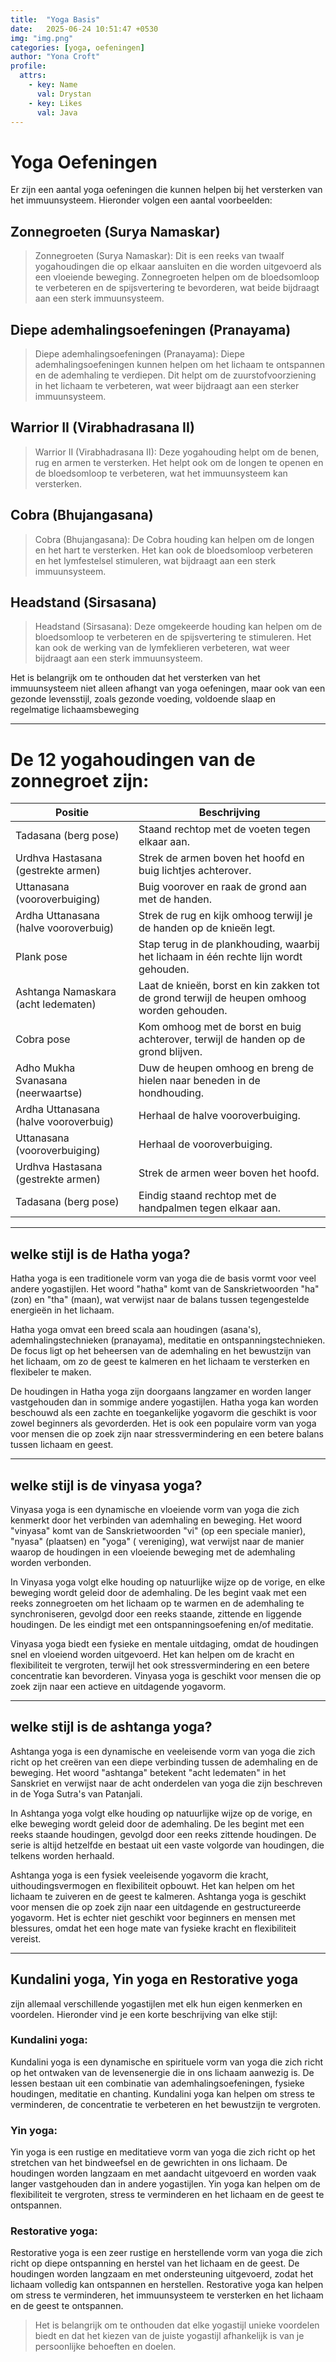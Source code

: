 ```yaml
---
title:  "Yoga Basis"
date:   2025-06-24 10:51:47 +0530
img: "img.png"
categories: [yoga, oefeningen]
author: "Yona Croft"
profile:
  attrs:
    - key: Name
      val: Drystan
    - key: Likes
      val: Java
---
```


# Yoga Oefeningen

Er zijn een aantal yoga oefeningen die kunnen helpen bij het versterken van het immuunsysteem. Hieronder volgen een
aantal voorbeelden:

## Zonnegroeten (Surya Namaskar)

> Zonnegroeten (Surya Namaskar): Dit is een reeks van twaalf yogahoudingen die op elkaar aansluiten en die worden
> uitgevoerd als een vloeiende beweging. Zonnegroeten helpen om de bloedsomloop te verbeteren en de spijsvertering te
> bevorderen, wat beide bijdraagt aan een sterk immuunsysteem.
 

## Diepe ademhalingsoefeningen (Pranayama)

> Diepe ademhalingsoefeningen (Pranayama): Diepe ademhalingsoefeningen kunnen helpen om het lichaam te ontspannen en de
> ademhaling te verdiepen. Dit helpt om de zuurstofvoorziening in het lichaam te verbeteren, wat weer bijdraagt aan een
> sterker immuunsysteem.
 

## Warrior II (Virabhadrasana II)

> Warrior II (Virabhadrasana II): Deze yogahouding helpt om de benen, rug en armen te versterken. Het helpt ook om de
> longen te openen en de bloedsomloop te verbeteren, wat het immuunsysteem kan versterken.
 

## Cobra (Bhujangasana)

> Cobra (Bhujangasana): De Cobra houding kan helpen om de longen en het hart te versterken. Het kan ook de bloedsomloop
> verbeteren en het lymfestelsel stimuleren, wat bijdraagt aan een sterk immuunsysteem.
 

## Headstand (Sirsasana)

> Headstand (Sirsasana): Deze omgekeerde houding kan helpen om de bloedsomloop te verbeteren en de spijsvertering te
> stimuleren. Het kan ook de werking van de lymfeklieren verbeteren, wat weer bijdraagt aan een sterk immuunsysteem.
 

Het is belangrijk om te onthouden dat het versterken van het immuunsysteem niet alleen afhangt van yoga oefeningen, maar
ook van een gezonde levensstijl, zoals gezonde voeding, voldoende slaap en regelmatige lichaamsbeweging

***

# De 12 yogahoudingen van de zonnegroet zijn:

| Positie                               | Beschrijving                                                                               |
|---------------------------------------|--------------------------------------------------------------------------------------------|
| Tadasana (berg pose)                  | Staand rechtop met de voeten tegen elkaar aan.                                             |
| Urdhva Hastasana (gestrekte armen)    | Strek de armen boven het hoofd en buig lichtjes achterover.                                |
| Uttanasana (vooroverbuiging)          | Buig voorover en raak de grond aan met de handen.                                          |
| Ardha Uttanasana (halve vooroverbuig) | Strek de rug en kijk omhoog terwijl je de handen op de knieën legt.                        |
| Plank pose                            | Stap terug in de plankhouding, waarbij het lichaam in één rechte lijn wordt gehouden.      |
| Ashtanga Namaskara (acht ledematen)   | Laat de knieën, borst en kin zakken tot de grond terwijl de heupen omhoog worden gehouden. |
| Cobra pose                            | Kom omhoog met de borst en buig achterover, terwijl de handen op de grond blijven.         |
| Adho Mukha Svanasana (neerwaartse)    | Duw de heupen omhoog en breng de hielen naar beneden in de hondhouding.                    |
| Ardha Uttanasana (halve vooroverbuig) | Herhaal de halve vooroverbuiging.                                                          |
| Uttanasana (vooroverbuiging)          | Herhaal de vooroverbuiging.                                                                |
| Urdhva Hastasana (gestrekte armen)    | Strek de armen weer boven het hoofd.                                                       |
| Tadasana (berg pose)                  | Eindig staand rechtop met de handpalmen tegen elkaar aan.                                  |

***

## welke stijl is de Hatha yoga?

Hatha yoga is een traditionele vorm van yoga die de basis vormt voor veel andere yogastijlen. Het woord "hatha" komt van
de Sanskrietwoorden "ha" (zon) en "tha" (maan), wat verwijst naar de balans tussen tegengestelde energieën in het
lichaam.

Hatha yoga omvat een breed scala aan houdingen (asana's), ademhalingstechnieken (pranayama), meditatie en
ontspanningstechnieken. De focus ligt op het beheersen van de ademhaling en het bewustzijn van het lichaam, om zo de
geest te kalmeren en het lichaam te versterken en flexibeler te maken.

De houdingen in Hatha yoga zijn doorgaans langzamer en worden langer vastgehouden dan in sommige andere yogastijlen.
Hatha yoga kan worden beschouwd als een zachte en toegankelijke yogavorm die geschikt is voor zowel beginners als
gevorderden. Het is ook een populaire vorm van yoga voor mensen die op zoek zijn naar stressvermindering en een betere
balans tussen lichaam en geest.

***

## welke stijl is de vinyasa yoga?

Vinyasa yoga is een dynamische en vloeiende vorm van yoga die zich kenmerkt door het verbinden van ademhaling en
beweging. Het woord "vinyasa" komt van de Sanskrietwoorden "vi" (op een speciale manier), "nyasa" (plaatsen) en "yoga" (
vereniging), wat verwijst naar de manier waarop de houdingen in een vloeiende beweging met de ademhaling worden
verbonden.

In Vinyasa yoga volgt elke houding op natuurlijke wijze op de vorige, en elke beweging wordt geleid door de ademhaling.
De les begint vaak met een reeks zonnegroeten om het lichaam op te warmen en de ademhaling te synchroniseren, gevolgd
door een reeks staande, zittende en liggende houdingen. De les eindigt met een ontspanningsoefening en/of meditatie.

Vinyasa yoga biedt een fysieke en mentale uitdaging, omdat de houdingen snel en vloeiend worden uitgevoerd. Het kan
helpen om de kracht en flexibiliteit te vergroten, terwijl het ook stressvermindering en een betere concentratie kan
bevorderen. Vinyasa yoga is geschikt voor mensen die op zoek zijn naar een actieve en uitdagende yogavorm.

***

## welke stijl is de ashtanga yoga?

Ashtanga yoga is een dynamische en veeleisende vorm van yoga die zich richt op het creëren van een diepe verbinding
tussen de ademhaling en de beweging. Het woord "ashtanga" betekent "acht ledematen" in het Sanskriet en verwijst naar de
acht onderdelen van yoga die zijn beschreven in de Yoga Sutra's van Patanjali.

In Ashtanga yoga volgt elke houding op natuurlijke wijze op de vorige, en elke beweging wordt geleid door de ademhaling.
De les begint met een reeks staande houdingen, gevolgd door een reeks zittende houdingen. De serie is altijd hetzelfde
en bestaat uit een vaste volgorde van houdingen, die telkens worden herhaald.

Ashtanga yoga is een fysiek veeleisende yogavorm die kracht, uithoudingsvermogen en flexibiliteit opbouwt. Het kan
helpen om het lichaam te zuiveren en de geest te kalmeren. Ashtanga yoga is geschikt voor mensen die op zoek zijn naar
een uitdagende en gestructureerde yogavorm. Het is echter niet geschikt voor beginners en mensen met blessures, omdat
het een hoge mate van fysieke kracht en flexibiliteit vereist.

***

## Kundalini yoga, Yin yoga en Restorative yoga
zijn allemaal verschillende yogastijlen met elk hun eigen kenmerken en
voordelen. Hieronder vind je een korte beschrijving van elke stijl:

### Kundalini yoga:
Kundalini yoga is een dynamische en spirituele vorm van yoga die zich richt op het ontwaken van de
levensenergie die in ons lichaam aanwezig is. De lessen bestaan uit een combinatie van ademhalingsoefeningen, fysieke
houdingen, meditatie en chanting. Kundalini yoga kan helpen om stress te verminderen, de concentratie te verbeteren en
het bewustzijn te vergroten.

### Yin yoga:
Yin yoga is een rustige en meditatieve vorm van yoga die zich richt op het stretchen van het bindweefsel en de
gewrichten in ons lichaam. De houdingen worden langzaam en met aandacht uitgevoerd en worden vaak langer vastgehouden
dan in andere yogastijlen. Yin yoga kan helpen om de flexibiliteit te vergroten, stress te verminderen en het lichaam en
de geest te ontspannen.

### Restorative yoga:
Restorative yoga is een zeer rustige en herstellende vorm van yoga die zich richt op diepe ontspanning
en herstel van het lichaam en de geest. De houdingen worden langzaam en met ondersteuning uitgevoerd, zodat het lichaam
volledig kan ontspannen en herstellen. Restorative yoga kan helpen om stress te verminderen, het immuunsysteem te
versterken en het lichaam en de geest te ontspannen.

> Het is belangrijk om te onthouden dat elke yogastijl unieke voordelen biedt en dat het kiezen van de juiste yogastijl
afhankelijk is van je persoonlijke behoeften en doelen.
